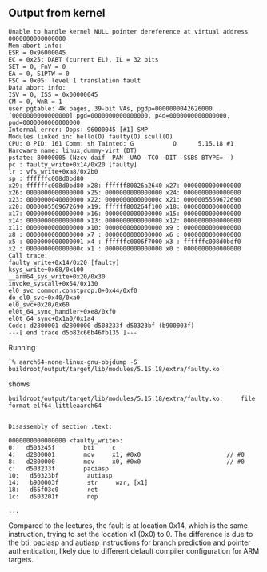 ## Output from kernel

    Unable to handle kernel NULL pointer dereference at virtual address 0000000000000000
    Mem abort info:
    ESR = 0x96000045
    EC = 0x25: DABT (current EL), IL = 32 bits
    SET = 0, FnV = 0
    EA = 0, S1PTW = 0
    FSC = 0x05: level 1 translation fault
    Data abort info:
    ISV = 0, ISS = 0x00000045
    CM = 0, WnR = 1
    user pgtable: 4k pages, 39-bit VAs, pgdp=0000000042626000
    [0000000000000000] pgd=0000000000000000, p4d=0000000000000000, pud=0000000000000000
    Internal error: Oops: 96000045 [#1] SMP
    Modules linked in: hello(O) faulty(O) scull(O)
    CPU: 0 PID: 161 Comm: sh Tainted: G           O      5.15.18 #1
    Hardware name: linux,dummy-virt (DT)
    pstate: 80000005 (Nzcv daif -PAN -UAO -TCO -DIT -SSBS BTYPE=--)
    pc : faulty_write+0x14/0x20 [faulty]
    lr : vfs_write+0xa8/0x2b0
    sp : ffffffc008d0bd80
    x29: ffffffc008d0bd80 x28: ffffff80026a2640 x27: 0000000000000000
    x26: 0000000000000000 x25: 0000000000000000 x24: 0000000000000000
    x23: 0000000040000000 x22: 000000000000000c x21: 0000005569672690
    x20: 0000005569672690 x19: ffffff800264f100 x18: 0000000000000000
    x17: 0000000000000000 x16: 0000000000000000 x15: 0000000000000000
    x14: 0000000000000000 x13: 0000000000000000 x12: 0000000000000000
    x11: 0000000000000000 x10: 0000000000000000 x9 : 0000000000000000
    x8 : 0000000000000000 x7 : 0000000000000000 x6 : 0000000000000000
    x5 : 0000000000000001 x4 : ffffffc0006f7000 x3 : ffffffc008d0bdf0
    x2 : 000000000000000c x1 : 0000000000000000 x0 : 0000000000000000
    Call trace:
    faulty_write+0x14/0x20 [faulty]
    ksys_write+0x68/0x100
    __arm64_sys_write+0x20/0x30
    invoke_syscall+0x54/0x130
    el0_svc_common.constprop.0+0x44/0xf0
    do_el0_svc+0x40/0xa0
    el0_svc+0x20/0x60
    el0t_64_sync_handler+0xe8/0xf0
    el0t_64_sync+0x1a0/0x1a4
    Code: d2800001 d2800000 d503233f d50323bf (b900003f)
    ---[ end trace d5b82c66b46fb135 ]---

Running 

    `% aarch64-none-linux-gnu-objdump -S buildroot/output/target/lib/modules/5.15.18/extra/faulty.ko`
    
shows 

    buildroot/output/target/lib/modules/5.15.18/extra/faulty.ko:     file format elf64-littleaarch64


    Disassembly of section .text:

    0000000000000000 <faulty_write>:
    0:   d503245f        bti     c
    4:   d2800001        mov     x1, #0x0                        // #0
    8:   d2800000        mov     x0, #0x0                        // #0
    c:   d503233f        paciasp
    10:   d50323bf        autiasp
    14:   b900003f        str     wzr, [x1]
    18:   d65f03c0        ret
    1c:   d503201f        nop
    
    ...
    
Compared to the lectures, the fault is at location 0x14, which is the same
instruction, trying to set the location x1 (0x0) to 0. The difference is due
to the bti, paciasp and autiasp instructions for branch prediction and pointer
authentication, likely due to different default compiler configuration for 
ARM targets.
